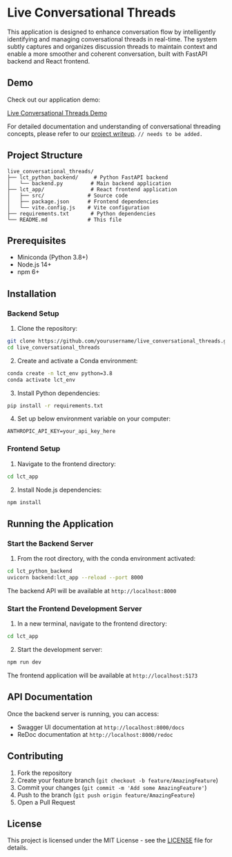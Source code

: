 # Live Conversational Threads

This application is designed to enhance conversation flow by intelligently identifying and managing conversational threads in real-time. The system subtly captures and organizes discussion threads to maintain context and enable a more smoother and coherent conversation, built with FastAPI backend and React frontend.

## Demo

Check out our application demo:

[Live Conversational Threads Demo](https://youtu.be/sflh9t_Y1eQ?feature=shared)

For detailed documentation and understanding of conversational threading concepts, please refer to our [project writeup](https://docs.google.com/document/d/11sC8fKkNCs09fFBztFqq6rp8b83UQiX2qA1kKF2GpYM/edit?usp=sharing). `// needs to be added.`

## Project Structure

```
live_conversational_threads/
├── lct_python_backend/     # Python FastAPI backend
│   └── backend.py         # Main backend application
├── lct_app/               # React frontend application
│   ├── src/              # Source code
│   ├── package.json      # Frontend dependencies
│   └── vite.config.js    # Vite configuration
├── requirements.txt       # Python dependencies
└── README.md             # This file
```

## Prerequisites

- Miniconda (Python 3.8+)
- Node.js 14+
- npm 6+

## Installation

### Backend Setup

1. Clone the repository:

```bash
git clone https://github.com/yourusername/live_conversational_threads.git
cd live_conversational_threads
```

2. Create and activate a Conda environment:

```bash
conda create -n lct_env python=3.8
conda activate lct_env
```

3. Install Python dependencies:

```bash
pip install -r requirements.txt
```

4. Set up below environment variable on your computer:

```
ANTHROPIC_API_KEY=your_api_key_here
```

### Frontend Setup

1. Navigate to the frontend directory:

```bash
cd lct_app
```

2. Install Node.js dependencies:

```bash
npm install
```

## Running the Application

### Start the Backend Server

1. From the root directory, with the conda environment activated:

```bash
cd lct_python_backend
uvicorn backend:lct_app --reload --port 8000
```

The backend API will be available at `http://localhost:8000`

### Start the Frontend Development Server

1. In a new terminal, navigate to the frontend directory:

```bash
cd lct_app
```

2. Start the development server:

```bash
npm run dev
```

The frontend application will be available at `http://localhost:5173`

## API Documentation

Once the backend server is running, you can access:

- Swagger UI documentation at `http://localhost:8000/docs`
- ReDoc documentation at `http://localhost:8000/redoc`

## Contributing

1. Fork the repository
2. Create your feature branch (`git checkout -b feature/AmazingFeature`)
3. Commit your changes (`git commit -m 'Add some AmazingFeature'`)
4. Push to the branch (`git push origin feature/AmazingFeature`)
5. Open a Pull Request

## License

This project is licensed under the MIT License - see the [LICENSE](LICENSE) file for details.
